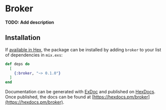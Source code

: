 # Broker

**TODO: Add description**

## Installation

If [available in Hex](https://hex.pm/docs/publish), the package can be installed
by adding `broker` to your list of dependencies in `mix.exs`:

```elixir
def deps do
  [
    {:broker, "~> 0.1.0"}
  ]
end
```

Documentation can be generated with [ExDoc](https://github.com/elixir-lang/ex_doc)
and published on [HexDocs](https://hexdocs.pm). Once published, the docs can
be found at [https://hexdocs.pm/broker](https://hexdocs.pm/broker).

